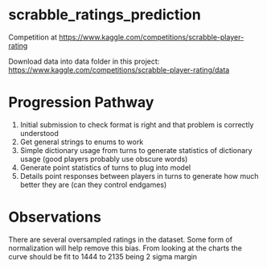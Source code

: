 # scrabble_ratings_prediction

Competition at
https://www.kaggle.com/competitions/scrabble-player-rating

Download data into data folder in this project:
https://www.kaggle.com/competitions/scrabble-player-rating/data

# Progression Pathway
1) Initial submission to check format is right and that problem is correctly understood
2) Get general strings to enums to work
3) Simple dictionary usage from turns to generate statistics of dictionary usage (good players probably use obscure words)
4) Generate point statistics of turns to plug into model
5) Details point responses between players in turns to generate how much better they are (can they control endgames)

# Observations
There are several oversampled ratings in the dataset.  Some form of normalization will help remove this bias.
From looking at the charts the curve should be fit to 1444 to 2135 being 2 sigma margin
